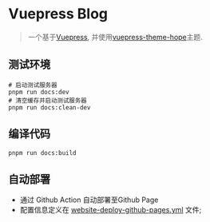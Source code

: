 # Vuepress Blog
> 一个基于[Vuepress](https://vuepress.vuejs.org/zh/), 并使用[vuepress-theme-hope](https://theme-hope.vuejs.press/zh/)主题.
## 测试环境
```shell
# 启动测试服务器
pnpm run docs:dev
# 清空缓存并启动测试服务器
pnpm run docs:clean-dev
```
## 编译代码
```shell
pnpm run docs:build
```
## 自动部署
* 通过 Github Action 自动部署至Github Page
* 配置信息定义在 [website-deploy-github-pages.yml](/.github/workflows/website-deploy-github-pages.yml) 文件;
